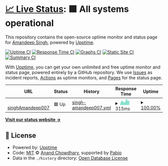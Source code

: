 # [📈 Live Status](https://singhAmandeep007.github.io/upptime): <!--live status--> **🟩 All systems operational**

This repository contains the open-source uptime monitor and status page for [Amandeep Singh](https://singhamandeep007.github.io/), powered by [Upptime](https://github.com/upptime/upptime).

[![Uptime CI](https://github.com/singhAmandeep007/upptime/workflows/Uptime%20CI/badge.svg)](https://github.com/singhAmandeep007/upptime/actions?query=workflow%3A%22Uptime+CI%22)
[![Response Time CI](https://github.com/singhAmandeep007/upptime/workflows/Response%20Time%20CI/badge.svg)](https://github.com/singhAmandeep007/upptime/actions?query=workflow%3A%22Response+Time+CI%22)
[![Graphs CI](https://github.com/singhAmandeep007/upptime/workflows/Graphs%20CI/badge.svg)](https://github.com/singhAmandeep007/upptime/actions?query=workflow%3A%22Graphs+CI%22)
[![Static Site CI](https://github.com/singhAmandeep007/upptime/workflows/Static%20Site%20CI/badge.svg)](https://github.com/singhAmandeep007/upptime/actions?query=workflow%3A%22Static+Site+CI%22)
[![Summary CI](https://github.com/singhAmandeep007/upptime/workflows/Summary%20CI/badge.svg)](https://github.com/singhAmandeep007/upptime/actions?query=workflow%3A%22Summary+CI%22)

With [Upptime](https://upptime.js.org), you can get your own unlimited and free uptime monitor and status page, powered entirely by a GitHub repository. We use [Issues](https://github.com/singhAmandeep007/upptime/issues) as incident reports, [Actions](https://github.com/singhAmandeep007/upptime/actions) as uptime monitors, and [Pages](https://singhAmandeep007.github.io/upptime) for the status page.

<!--start: status pages-->
<!-- This summary is generated by Upptime (https://github.com/upptime/upptime) -->
<!-- Do not edit this manually, your changes will be overwritten -->
<!-- prettier-ignore -->
| URL | Status | History | Response Time | Uptime |
| --- | ------ | ------- | ------------- | ------ |
| <img alt="" src="https://icons.duckduckgo.com/ip3/singhamandeep007.github.io.ico" height="13"> [singhAmandeep007](https://singhamandeep007.github.io) | 🟩 Up | [singh-amandeep007.yml](https://github.com/singhAmandeep007/upptime/commits/HEAD/history/singh-amandeep007.yml) | <details><summary><img alt="Response time graph" src="./graphs/singh-amandeep007/response-time-week.png" height="20"> 315ms</summary><br><a href="https://singhAmandeep007.github.io/upptime/history/singh-amandeep007"><img alt="Response time 285" src="https://img.shields.io/endpoint?url=https%3A%2F%2Fraw.githubusercontent.com%2FsinghAmandeep007%2Fupptime%2FHEAD%2Fapi%2Fsingh-amandeep007%2Fresponse-time.json"></a><br><a href="https://singhAmandeep007.github.io/upptime/history/singh-amandeep007"><img alt="24-hour response time 378" src="https://img.shields.io/endpoint?url=https%3A%2F%2Fraw.githubusercontent.com%2FsinghAmandeep007%2Fupptime%2FHEAD%2Fapi%2Fsingh-amandeep007%2Fresponse-time-day.json"></a><br><a href="https://singhAmandeep007.github.io/upptime/history/singh-amandeep007"><img alt="7-day response time 315" src="https://img.shields.io/endpoint?url=https%3A%2F%2Fraw.githubusercontent.com%2FsinghAmandeep007%2Fupptime%2FHEAD%2Fapi%2Fsingh-amandeep007%2Fresponse-time-week.json"></a><br><a href="https://singhAmandeep007.github.io/upptime/history/singh-amandeep007"><img alt="30-day response time 280" src="https://img.shields.io/endpoint?url=https%3A%2F%2Fraw.githubusercontent.com%2FsinghAmandeep007%2Fupptime%2FHEAD%2Fapi%2Fsingh-amandeep007%2Fresponse-time-month.json"></a><br><a href="https://singhAmandeep007.github.io/upptime/history/singh-amandeep007"><img alt="1-year response time 285" src="https://img.shields.io/endpoint?url=https%3A%2F%2Fraw.githubusercontent.com%2FsinghAmandeep007%2Fupptime%2FHEAD%2Fapi%2Fsingh-amandeep007%2Fresponse-time-year.json"></a></details> | <details><summary><a href="https://singhAmandeep007.github.io/upptime/history/singh-amandeep007">100.00%</a></summary><a href="https://singhAmandeep007.github.io/upptime/history/singh-amandeep007"><img alt="All-time uptime 100.00%" src="https://img.shields.io/endpoint?url=https%3A%2F%2Fraw.githubusercontent.com%2FsinghAmandeep007%2Fupptime%2FHEAD%2Fapi%2Fsingh-amandeep007%2Fuptime.json"></a><br><a href="https://singhAmandeep007.github.io/upptime/history/singh-amandeep007"><img alt="24-hour uptime 100.00%" src="https://img.shields.io/endpoint?url=https%3A%2F%2Fraw.githubusercontent.com%2FsinghAmandeep007%2Fupptime%2FHEAD%2Fapi%2Fsingh-amandeep007%2Fuptime-day.json"></a><br><a href="https://singhAmandeep007.github.io/upptime/history/singh-amandeep007"><img alt="7-day uptime 100.00%" src="https://img.shields.io/endpoint?url=https%3A%2F%2Fraw.githubusercontent.com%2FsinghAmandeep007%2Fupptime%2FHEAD%2Fapi%2Fsingh-amandeep007%2Fuptime-week.json"></a><br><a href="https://singhAmandeep007.github.io/upptime/history/singh-amandeep007"><img alt="30-day uptime 100.00%" src="https://img.shields.io/endpoint?url=https%3A%2F%2Fraw.githubusercontent.com%2FsinghAmandeep007%2Fupptime%2FHEAD%2Fapi%2Fsingh-amandeep007%2Fuptime-month.json"></a><br><a href="https://singhAmandeep007.github.io/upptime/history/singh-amandeep007"><img alt="1-year uptime 100.00%" src="https://img.shields.io/endpoint?url=https%3A%2F%2Fraw.githubusercontent.com%2FsinghAmandeep007%2Fupptime%2FHEAD%2Fapi%2Fsingh-amandeep007%2Fuptime-year.json"></a></details>

<!--end: status pages-->

[**Visit our status website →**](https://singhAmandeep007.github.io/upptime)

## 📄 License

- Powered by: [Upptime](https://github.com/upptime/upptime)
- Code: [MIT](./LICENSE) © [Anand Chowdhary](https://anandchowdhary.com), supported by [Pabio](https://pabio.com)
- Data in the `./history` directory: [Open Database License](https://opendatacommons.org/licenses/odbl/1-0/)
